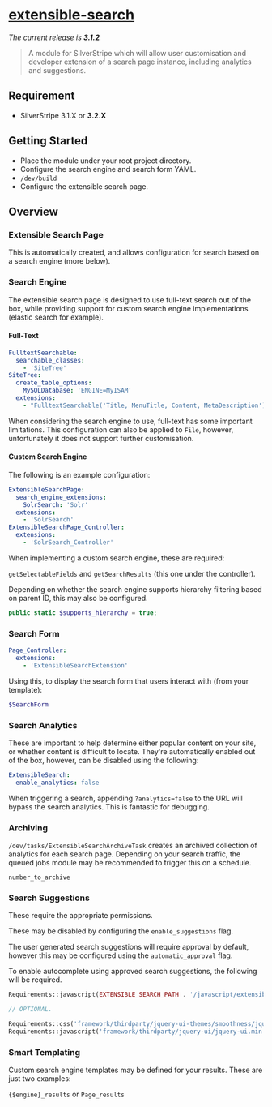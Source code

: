 # [extensible-search](https://packagist.org/packages/nglasl/silverstripe-extensible-search)

_The current release is **3.1.2**_

> A module for SilverStripe which will allow user customisation and developer extension of a search page instance, including analytics and suggestions.

## Requirement

* SilverStripe 3.1.X or **3.2.X**

## Getting Started

* Place the module under your root project directory.
* Configure the search engine and search form YAML.
* `/dev/build`
* Configure the extensible search page.

## Overview

### Extensible Search Page

This is automatically created, and allows configuration for search based on a search engine (more below).

### Search Engine

The extensible search page is designed to use full-text search out of the box, while providing support for custom search engine implementations (elastic search for example).

#### Full-Text

```yaml
FulltextSearchable:
  searchable_classes:
    - 'SiteTree'
SiteTree:
  create_table_options:
    MySQLDatabase: 'ENGINE=MyISAM'
  extensions:
    - "FulltextSearchable('Title, MenuTitle, Content, MetaDescription')"
```

When considering the search engine to use, full-text has some important limitations. This configuration can also be applied to `File`, however, unfortunately it does not support further customisation.

#### Custom Search Engine

The following is an example configuration:

```yaml
ExtensibleSearchPage:
  search_engine_extensions:
    SolrSearch: 'Solr'
  extensions:
    - 'SolrSearch'
ExtensibleSearchPage_Controller:
  extensions:
    - 'SolrSearch_Controller'
```

When implementing a custom search engine, these are required:

`getSelectableFields` and `getSearchResults` (this one under the controller).

Depending on whether the search engine supports hierarchy filtering based on parent ID, this may also be configured.

```php
public static $supports_hierarchy = true;
```

### Search Form

```yaml
Page_Controller:
  extensions:
    - 'ExtensibleSearchExtension'
```

Using this, to display the search form that users interact with (from your template):

```php
$SearchForm
```

### Search Analytics

These are important to help determine either popular content on your site, or whether content is difficult to locate. They're automatically enabled out of the box, however, can be disabled using the following:

```yaml
ExtensibleSearch:
  enable_analytics: false
```

When triggering a search, appending `?analytics=false` to the URL will bypass the search analytics. This is fantastic for debugging.

### Archiving

`/dev/tasks/ExtensibleSearchArchiveTask` creates an archived collection of analytics for each search page. Depending on your search traffic, the queued jobs module may be recommended to trigger this on a schedule.

`number_to_archive`

<screenshots>

### Search Suggestions

These require the appropriate permissions.

These may be disabled by configuring the `enable_suggestions` flag.

The user generated search suggestions will require approval by default, however this may be configured using the `automatic_approval` flag.

<screenshot>

To enable autocomplete using approved search suggestions, the following will be required.

```php
Requirements::javascript(EXTENSIBLE_SEARCH_PATH . '/javascript/extensible-search-suggestions.js');

// OPTIONAL.

Requirements::css('framework/thirdparty/jquery-ui-themes/smoothness/jquery-ui.min.css');
Requirements::javascript('framework/thirdparty/jquery-ui/jquery-ui.min.js');
```

### Smart Templating

Custom search engine templates may be defined for your results. These are just two examples:

`{$engine}_results` or `Page_results`

<replace this with a solr example>

<maintainer>
